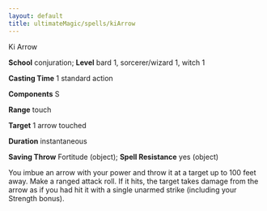 ```yaml
---
layout: default
title: ultimateMagic/spells/kiArrow
---
```

Ki Arrow

**School** conjuration; **Level** bard 1, sorcerer/wizard 1, witch 1

**Casting Time** 1 standard action

**Components** S

**Range** touch

**Target** 1 arrow touched

**Duration** instantaneous

**Saving Throw** Fortitude (object); **Spell Resistance** yes (object)

You imbue an arrow with your power and throw it at a target up to 100 feet away. Make a ranged attack roll. If it hits, the target takes damage from the arrow as if you had hit it with a single unarmed strike (including your Strength bonus).

